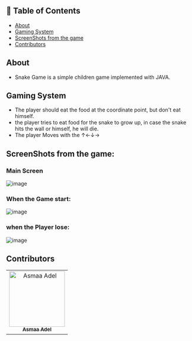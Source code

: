 ## 📝 Table of Contents

- [About](#about)
- [Gaming System](#gaming-system)
- [ScreenShots from the game](#screen-shots)
- [Contributors](#Contributors)

## About <a name = "about"></a>

- Snake Game is a simple children game implemented with JAVA.

## Gaming System <a name = "gaming-system"></a>

- The player should eat the food at the coordinate point, but don't eat himself.
- the player tries to eat food for the snake to grow up, in case the snake hits the wall or himself, he will die.
- The player Moves with the ↑←↓→

## ScreenShots from the game: <a name = "screen-shots"></a>

<h3 align='left'>Main Screen</h3>

![image](https://user-images.githubusercontent.com/88618793/182174954-7e98c883-5a95-498d-8d25-cd0636ab65d5.png)

 <h3 align='left'>When the Game start:</h3>

![image](https://user-images.githubusercontent.com/88618793/182175009-6bf0beb0-dc95-4ae9-a3b0-bf755b31814b.png)

<h3 align='left'>when the Player lose:</h3>

![image](https://user-images.githubusercontent.com/88618793/182175300-0045ecaf-2d68-4c88-aca0-835567412a57.png)

## Contributors <a name = "Contributors"></a>

<table>
  <tr>
    <td align="center">
    <a href="https://github.com/asmaaadel0" target="_black">
    <img src="https://avatars.githubusercontent.com/u/88618793?s=400&u=886a14dc5ef5c205a8e51942efe9665ed8fd4717&v=4" width="150px;" alt="Asmaa Adel"/>
    <br />
    <sub><b>Asmaa Adel</b></sub></a>
    
  </tr>
 </table>
